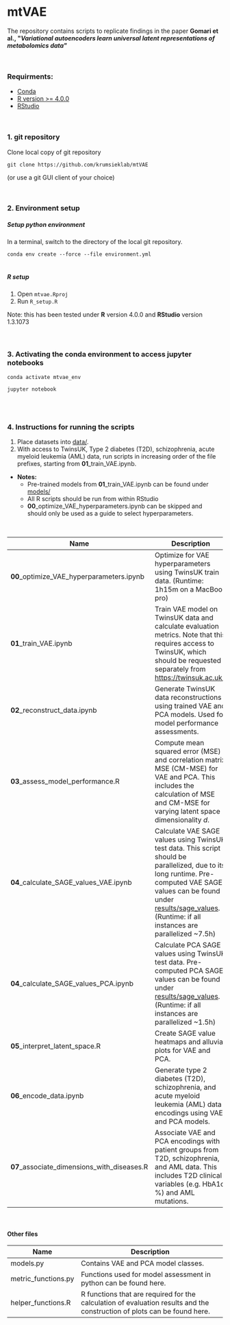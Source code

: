 # mtVAE

The repository contains scripts to replicate findings in the paper **Gomari et al., "_Variational autoencoders learn universal latent representations of metabolomics data"_**

<br>

### Requirments:

- [Conda](https://docs.conda.io/projects/conda/en/latest/user-guide/install/download.html)
- [R version >= 4.0.0](https://www.r-project.org/)
- [RStudio](https://rstudio.com/products/rstudio/)

<br>

### 1. git repository

Clone local copy of git repository

`git clone https://github.com/krumsieklab/mtVAE`

(or use a git GUI client of your choice)

<br>

### 2. Environment setup

##### Setup **python** environment

In a terminal, switch to the directory of the local git repository.

`conda env create --force --file environment.yml`
<br>
<br>
##### **R** setup

1. Open `mtvae.Rproj`
2. Run `R_setup.R`

Note: this has been tested under **R** version 4.0.0 and **RStudio** version 1.3.1073
<br>
<br>
<br>

### 3. Activating the conda environment to access jupyter notebooks
`conda activate mtvae_env`

`jupyter notebook`

<br>
<br>

### 4. Instructions for running the scripts

1. Place datasets into [data/](https://gitlab.com/krumsieklab/parviz/mtvae_dev/-/tree/master/data).
2. With access to TwinsUK, Type 2 diabetes (T2D), schizophrenia, acute myeloid leukemia (AML) data, run scripts in increasing order of the file prefixes, starting from **01**_train_VAE.ipynb. 

* **Notes:** 
    * Pre-trained models from **01**_train_VAE.ipynb can be found under [models/](https://gitlab.com/krumsieklab/parviz/mtvae_dev/-/tree/master/models)
    * All R scripts should be run from within RStudio
    * **00**_optimize_VAE_hyperparameters.ipynb can be skipped and should only be used as a guide to select hyperparameters.



<br>

| Name | Description |
| ------ | ------ |
| **00**_optimize_VAE_hyperparameters.ipynb | Optimize for VAE hyperparameters using TwinsUK train data. (Runtime: 1h15m on a MacBook pro)|
| **01**_train_VAE.ipynb | Train VAE model on TwinsUK data and calculate evaluation metrics. Note that this requires access to TwinsUK, which should be requested separately from https://twinsuk.ac.uk/. |
| **02**_reconstruct_data.ipynb | Generate TwinsUK data reconstructions using trained VAE and PCA models. Used for model performance assessments. |
| **03**_assess_model_performance.R | Compute mean squared error (MSE) and correlation matrix MSE (CM-MSE) for VAE and PCA. This includes the calculation of MSE and CM-MSE for varying latent space dimensionality _d_. |
| **04**_calculate_SAGE_values_VAE.ipynb | Calculate VAE SAGE values using TwinsUK test data. This script should be parallelized, due to its long runtime. Pre-computed VAE SAGE values can be found under [results/sage_values](https://gitlab.com/krumsieklab/parviz/mtvae_dev/-/tree/master/results/sage_values). (Runtime: if all instances are parallelized ~7.5h) |
| **04**_calculate_SAGE_values_PCA.ipynb | Calculate PCA SAGE values using TwinsUK test data. Pre-computed PCA SAGE values can be found under [results/sage_values](https://gitlab.com/krumsieklab/parviz/mtvae_dev/-/tree/master/results/sage_values). (Runtime: if all instances are parallelized ~1.5h) |
| **05**_interpret_latent_space.R| Create SAGE value heatmaps and alluvial plots for VAE and PCA. |
| **06**_encode_data.ipynb | Generate type 2 diabetes (T2D), schizophrenia, and acute myeloid leukemia (AML) data encodings using VAE and PCA models. |
| **07**_associate_dimensions_with_diseases.R| Associate VAE and PCA encodings with patient groups from T2D, schizophrenia, and AML data. This includes T2D clinical variables (e.g. HbA1c %) and AML mutations. |


<br>

#### Other files

| Name | Description |
| ------ | ------ |
| models.py | Contains VAE and PCA model classes. |
| metric_functions.py | Functions used for model assessment in python can be found here.  |
| helper_functions.R | R functions that are required for the calculation of evaluation results and the construction of plots can be found here. |

